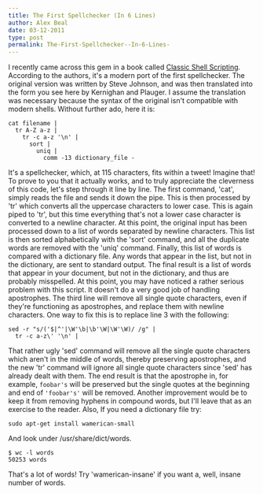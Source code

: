 ```yaml
---
title: The First Spellchecker (In 6 Lines)
author: Alex Beal
date: 03-12-2011
type: post
permalink: The-First-Spellchecker--In-6-Lines-
---
```


I recently came across this gem in a book called [Classic Shell Scripting](http://www.amazon.com/Classic-Shell-Scripting-Arnold-Robbins/dp/0596005954/). According to the authors, it's a modern port of the first spellchecker. The original version was written by Steve Johnson, and was then translated into the form you see here by Kernighan and Plauger. I assume the translation was necessary because the syntax of the original isn't compatible with modern shells. Without further ado, here it is:

    cat filename | 
      tr A-Z a-z | 
        tr -c a-z '\n' | 
          sort | 
            uniq | 
              comm -13 dictionary_file -

It's a spellchecker, which, at 115 characters, fits within a tweet! Imagine that! To prove to you that it actually works, and to truly appreciate the cleverness of this code, let's step through it line by line. The first command, 'cat', simply reads the file and sends it down the pipe. This is then processed by 'tr' which converts all the uppercase characters to lower case. This is again piped to 'tr', but this time everything that's not a lower case character is converted to a newline character. At this point, the original input has been processed down to a list of words separated by newline characters. This list is then sorted alphabetically with the 'sort' command, and all the duplicate words are removed with the 'uniq' command. Finally, this list of words is compared with a dictionary file. Any words that appear in the list, but not in the dictionary, are sent to standard output. The final result is a list of words that appear in your document, but not in the dictionary, and thus are probably misspelled. At this point, you may have noticed a rather serious problem with this script. It doesn't do a very good job of handling apostrophes. The third line will remove all single quote characters, even if they're functioning as apostrophes, and replace them with newline characters. One way to fix this is to replace line 3 with the following:

    sed -r "s/('$|^'|\W'\b|\b'\W|\W'\W)/ /g" |
      tr -c a-z\' '\n' |

That rather ugly 'sed' command will remove all the single quote characters which aren't in the middle of words, thereby preserving apostrophes, and the new 'tr' command will ignore all single quote characters since 'sed' has already dealt with them. The end result is that the apostrophe in, for example, `foobar's` will be preserved but the single quotes at the beginning and end of `'foobar's'` will be removed. Another improvement would be to keep it from removing hyphens in compound words, but I'll leave that as an exercise to the reader. Also, If you need a dictionary file try:

    sudo apt-get install wamerican-small

And look under /usr/share/dict/words.

    $ wc -l words
    50253 words

That's a lot of words! Try 'wamerican-insane' if you want a, well, insane number of words.
